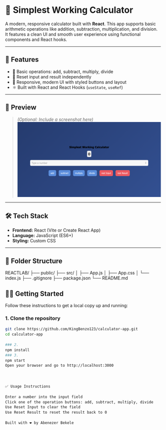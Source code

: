 # 🧮 Simplest Working Calculator

A modern, responsive calculator built with **React**. This app supports basic arithmetic operations like addition, subtraction, multiplication, and division. It features a clean UI and smooth user experience using functional components and React hooks.

---

## 🚀 Features

- 🔢 Basic operations: add, subtract, multiply, divide
- 🧹 Reset input and result independently
- 🎨 Responsive, modern UI with styled buttons and layout
- ⚛️ Built with React and React Hooks (`useState`, `useRef`)

---

## 📸 Preview

> *(Optional: Include a screenshot here)*  
> ![Calculator Screenshot](screenshot.png)

---

## 🛠️ Tech Stack

- **Frontend:** React (Vite or Create React App)
- **Language:** JavaScript (ES6+)
- **Styling:** Custom CSS

---

## 📂 Folder Structure
REACTLAB/
├── public/
├── src/
│ ├── App.js
│ ├── App.css
│ └── index.js
├── .gitignore
├── package.json
└── README.md
## 🧑‍💻 Getting Started

Follow these instructions to get a local copy up and running:

### 1. Clone the repository

```bash
git clone https://github.com/KingBenzo123/calculator-app.git
cd calculator-app

### 2.
npm install
### 3.
npm start
Open your browser and go to http://localhost:3000



✅ Usage Instructions

Enter a number into the input field
Click one of the operation buttons: add, subtract, multiply, divide
Use Reset Input to clear the field
Use Reset Result to reset the result back to 0

Built with ❤️ by Abenezer Bekele
